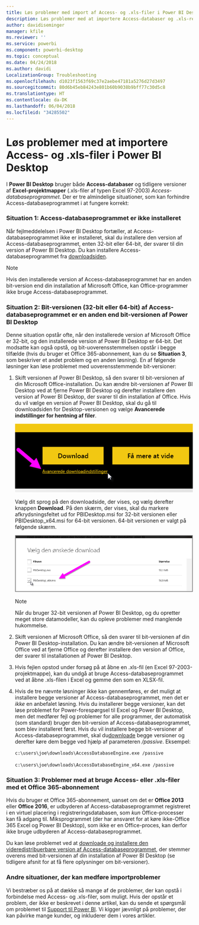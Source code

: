 ```yaml
---
title: Løs problemer med import af Access- og .xls-filer i Power BI Desktop
description: Løs problemer med at importere Access-databaser og .xls-regneark til Power BI Desktop og Power Query
author: davidiseminger
manager: kfile
ms.reviewer: ''
ms.service: powerbi
ms.component: powerbi-desktop
ms.topic: conceptual
ms.date: 04/24/2018
ms.author: davidi
LocalizationGroup: Troubleshooting
ms.openlocfilehash: d1023f1563f69c37e2aebe47181a5276d27d3497
ms.sourcegitcommit: 80d6b45eb84243e801b60b9038b9bff77c30d5c8
ms.translationtype: HT
ms.contentlocale: da-DK
ms.lasthandoff: 06/04/2018
ms.locfileid: "34285502"
---
```

# <a name="resolve-issues-importing-access-and-xls-files-in-power-bi-desktop"></a>Løs problemer med at importere Access- og .xls-filer i Power BI Desktop
I **Power BI Desktop** bruger både **Access-databaser** og tidligere versioner af **Excel-projektmapper** (.xls-filer af typen Excel 97-2003) *Access-databaseprogrammet*. Der er tre almindelige situationer, som kan forhindre Access-databaseprogrammet i at fungere korrekt:

### <a name="situation-1-no-access-database-engine-installed"></a>Situation 1: Access-databaseprogrammet er ikke installeret
Når fejlmeddelelsen i Power BI Desktop fortæller, at Access-databaseprogrammet ikke er installeret, skal du installere den version af Access-databaseprogrammet, enten 32-bit eller 64-bit, der svarer til din version af Power BI Desktop. Du kan installere Access-databaseprogrammet fra [downloadsiden](http://www.microsoft.com/en-us/download/details.aspx?id=13255).

>[!NOTE]
>Hvis den installerede version af Access-databaseprogrammet har en anden bit-version end din installation af Microsoft Office, kan Office-programmer ikke bruge Access-databaseprogrammet.

### <a name="situation-2-the-access-database-engine-bit-version-32-bit-or-64-bit-is-different-from-your-power-bi-desktop-bit-version"></a>Situation 2: Bit-versionen (32-bit eller 64-bit) af Access-databaseprogrammet er en anden end bit-versionen af Power BI Desktop
Denne situation opstår ofte, når den installerede version af Microsoft Office er 32-bit, og den installerede version af Power BI Desktop er 64-bit. Det modsatte kan også opstå, og bit-uoverensstemmelsen opstår i begge tilfælde (hvis du bruger et Office 365-abonnement, kan du se **Situation 3**, som beskriver et andet problem og en anden løsning). En af følgende løsninger kan løse problemet med uoverensstemmende bit-versioner:

1. Skift versionen af Power BI Desktop, så den svarer til bit-versionen af din Microsoft Office-installation. Du kan ændre bit-versionen af Power BI Desktop ved at fjerne Power BI Desktop og derefter installere den version af Power BI Desktop, der svarer til din installation af Office. Hvis du vil vælge en version af Power BI Desktop, skal du gå til downloadsiden for Desktop-versionen og vælge **Avancerede indstillinger for hentning af filer**.
   
   ![](media/desktop-access-database-errors/desktop-access-errors-1.png)
   
   Vælg dit sprog på den downloadside, der vises, og vælg derefter knappen **Download**. På den skærm, der vises, skal du markere afkrydsningsfeltet ud for PBIDesktop.msi for 32-bit versionen eller PBIDesktop_x64.msi for 64-bit versionen. 64-bit versionen er valgt på følgende skærm.
   
   ![](media/desktop-access-database-errors/desktop-access-errors-2.png)
   
   >[!NOTE]
   >Når du bruger 32-bit versionen af Power BI Desktop, og du opretter meget store datamodeller, kan du opleve problemer med manglende hukommelse.
2. Skift versionen af Microsoft Office, så den svarer til bit-versionen af din Power BI Desktop-installation. Du kan ændre bit-versionen af Microsoft Office ved at fjerne Office og derefter installere den version af Office, der svarer til installationen af Power BI Desktop.
3. Hvis fejlen opstod under forsøg på at åbne en .xls-fil (en Excel 97-2003-projektmappe), kan du undgå at bruge Access-databaseprogrammet ved at åbne .xls-filen i Excel og gemme den som en XLSX-fil.
4. Hvis de tre nævnte løsninger ikke kan gennemføres, er det muligt at installere begge versioner af Access-databaseprogrammet, men det er *ikke* en anbefalet løsning. Hvis du installerer begge versioner, kan det løse problemet for Power-forespørgsel til Excel og Power BI Desktop, men det medfører fejl og problemer for alle programmer, der automatisk (som standard) bruger den bit-version af Access-databaseprogrammet, som blev installeret først. Hvis du vil installere begge bit-versioner af Access-databaseprogrammet, skal du[downloade](http://www.microsoft.com/en-us/download/details.aspx?id=13255) begge versioner og derefter køre dem begge ved hjælp af parameteren */passive*. Eksempel:
   
       c:\users\joe\downloads\AccessDatabaseEngine.exe /passive
   
       c:\users\joe\downloads\AccessDatabaseEngine_x64.exe /passive

### <a name="situation-3-trouble-using-access-or-xls-files-with-an-office-365-subscription"></a>Situation 3: Problemer med at bruge Access- eller .xls-filer med et Office 365-abonnement
Hvis du bruger et Office 365-abonnement, uanset om det er **Office 2013** eller **Office 2016**, er udbyderen af Access-databaseprogrammet registreret i en virtuel placering i registreringsdatabasen, som *kun* Office-processer kan få adgang til. Miksprogrammet (der har ansvaret for at køre ikke-Office 365 Excel og Power BI Desktop), som ikke er en Office-proces, kan derfor ikke bruge udbyderen af Access-databaseprogrammet.

Du kan løse problemet ved at [downloade og installere den videredistribuerbare version af Access-databaseprogrammet](http://www.microsoft.com/en-us/download/details.aspx?id=13255), der stemmer overens med bit-versionen af din installation af Power BI Desktop (se tidligere afsnit for at få flere oplysninger om bit-versioner).

### <a name="other-situations-that-cause-import-issues"></a>Andre situationer, der kan medføre importproblemer
Vi bestræber os på at dække så mange af de problemer, der kan opstå i forbindelse med Access- og .xls-filer, som muligt. Hvis der opstår et problem, der ikke er beskrevet i denne artikel, kan du sende et spørgsmål om problemet til [Support til Power BI](https://powerbi.microsoft.com/support/). Vi kigger jævnligt på problemer, der kan påvirke mange kunder, og inkluderer dem i vores artikler.

